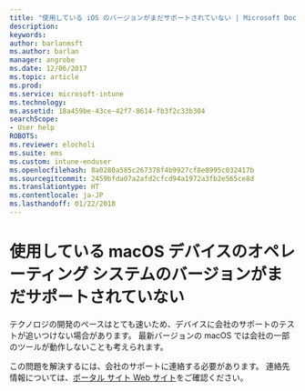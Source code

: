 ```yaml
---
title: "使用している iOS のバージョンがまだサポートされていない | Microsoft Docs"
description: 
keywords: 
author: barlanmsft
ms.author: barlan
manager: angrobe
ms.date: 12/06/2017
ms.topic: article
ms.prod: 
ms.service: microsoft-intune
ms.technology: 
ms.assetid: 18a459be-43ce-42f7-8614-fb3f2c33b304
searchScope:
- User help
ROBOTS: 
ms.reviewer: elocholi
ms.suite: ems
ms.custom: intune-enduser
ms.openlocfilehash: 8a0280a585c267378f4b9927cf8e8995c032417b
ms.sourcegitcommit: 2459bfda07a2afd2cfcd94a1972a3fb2e565ce8d
ms.translationtype: HT
ms.contentlocale: ja-JP
ms.lasthandoff: 01/22/2018
---
```

# <a name="your-macos-devices-operating-system-version-isnt-yet-supported"></a>使用している macOS デバイスのオペレーティング システムのバージョンがまだサポートされていない

テクノロジの開発のペースはとても速いため、デバイスに会社のサポートのテストが追いつけない場合があります。 最新バージョンの macOS では会社の一部のツールが動作しないことも考えられます。

この問題を解決するには、会社のサポートに連絡する必要があります。 連絡先情報については、[ポータル サイト Web サイト](https://portal.manage.microsoft.com#HelpDeskDialog)をご確認ください。

